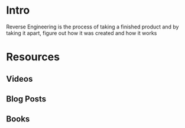 Intro
===============
Reverse Engineering is the process of taking a finished product and by taking it apart, figure out how it was created and how it works

Resources
===============

Videos
---------------

Blog Posts
---------------

Books
---------------